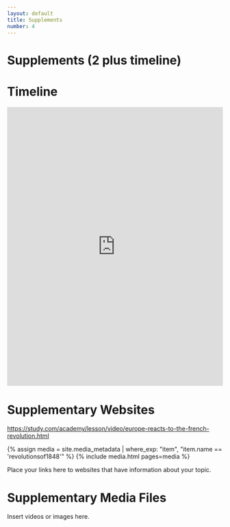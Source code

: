 ```yaml
---
layout: default
title: Supplements
number: 4
---
```


# Supplements (2 plus timeline)

# Timeline

<iframe class='timeline-iframe' src='https://cdn.knightlab.com/libs/timeline3/latest/embed/index.html?source=1ggyFnihALsjnK22MpUlcurmowEgVLBcoK-D8aGK1y2I&font=Default&lang=en&initial_zoom=2&height=650' width='100%' height='650' webkitallowfullscreen mozallowfullscreen allowfullscreen frameborder='0'></iframe> 

# Supplementary Websites

https://study.com/academy/lesson/video/europe-reacts-to-the-french-revolution.html 

{% assign media = site.media_metadata | where_exp: "item", "item.name == 'revolutionsof1848'" %}
{% include media.html pages=media %}

Place your links here to websites that have information about your topic.

# Supplementary Media Files

Insert videos or images here.
